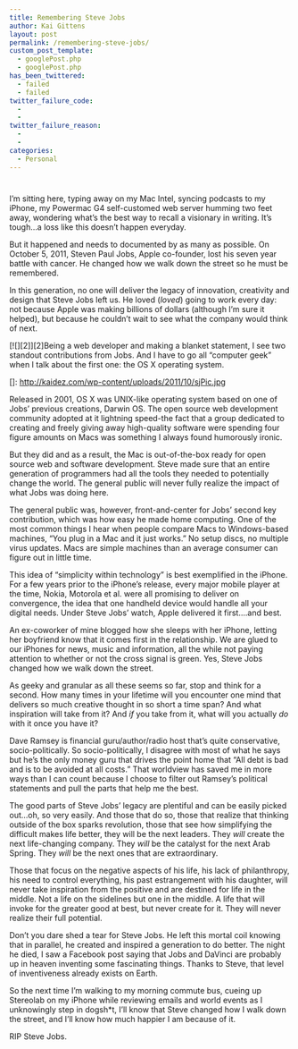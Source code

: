 ```yaml
---
title: Remembering Steve Jobs
author: Kai Gittens
layout: post
permalink: /remembering-steve-jobs/
custom_post_template:
  - googlePost.php
  - googlePost.php
has_been_twittered:
  - failed
  - failed
twitter_failure_code:
  - 
  - 
twitter_failure_reason:
  - 
  - 
categories:
  - Personal
---
```

# 

I’m sitting here, typing away on my Mac Intel, syncing podcasts to my iPhone, my Powermac G4 self-customed web server humming two feet away, wondering what’s the best way to recall a visionary in writing. It’s tough…a loss like this doesn’t happen everyday.

But it happened and needs to documented by as many as possible. On October 5, 2011, Steven Paul Jobs, Apple co-founder, lost his seven year battle with cancer. He changed how we walk down the street so he must be remembered. 

In this generation, no one will deliver the legacy of innovation, creativity and design that Steve Jobs left us. He loved (*loved*) going to work every day: not because Apple was making billions of dollars (although I’m sure it helped), but because he couldn’t wait to see what the company would think of next.

[![][2]][2]Being a web developer and making a blanket statement, I see two standout contributions from Jobs. And I have to go all “computer geek” when I talk about the first one: the OS X operating system.

 []: http://kaidez.com/wp-content/uploads/2011/10/sjPic.jpg

Released in 2001, OS X was UNIX-like operating system based on one of Jobs’ previous creations, Darwin OS. The open source web development community adopted at it lightning speed-the fact that a group dedicated to creating and freely giving away high-quality software were spending four figure amounts on Macs was something I always found humorously ironic.

But they did and as a result, the Mac is out-of-the-box ready for open source web and software development. Steve made sure that an entire generation of programmers had all the tools they needed to potentially change the world. The general public will never fully realize the impact of what Jobs was doing here.

The general public was, however, front-and-center for Jobs’ second key contribution, which was how easy he made home computing. One of the most common things I hear when people compare Macs to Windows-based machines, “You plug in a Mac and it just works.” No setup discs, no multiple virus updates. Macs are simple machines than an average consumer can figure out in little time.

This idea of “simplicity within technology” is best exemplified in the iPhone. For a few years prior to the iPhone’s release, every major mobile player at the time, Nokia, Motorola et al. were all promising to deliver on convergence, the idea that one handheld device would handle all your digital needs. Under Steve Jobs’ watch, Apple delivered it first….and best.

An ex-coworker of mine blogged how she sleeps with her iPhone, letting her boyfriend know that it comes first in the relationship. We are glued to our iPhones for news, music and information, all the while not paying attention to whether or not the cross signal is green. Yes, Steve Jobs changed how we walk down the street. 

As geeky and granular as all these seems so far, stop and think for a second. How many times in your lifetime will you encounter one mind that delivers so much creative thought in so short a time span? And what inspiration will take from it? And *if* you take from it, what will you actually *do* with it once you have it? 

Dave Ramsey is financial guru/author/radio host that’s quite conservative, socio-politically. So socio-politically, I disagree with most of what he says but he’s the only money guru that drives the point home that “All debt is bad and is to be avoided at all costs.” That worldview has saved me in more ways than I can count because I choose to filter out Ramsey’s political statements and pull the parts that help me the best.

The good parts of Steve Jobs’ legacy are plentiful and can be easily picked out…oh, so very easily. And those that do so, those that realize that thinking outside of the box sparks revolution, those that see how simplifying the difficult makes life better, they will be the next leaders. They *will* create the next life-changing company. They *will* be the catalyst for the next Arab Spring. They *will* be the next ones that are extraordinary. 

Those that focus on the negative aspects of his life, his lack of philanthropy, his need to control everything, his past estrangement with his daughter, will never take inspiration from the positive and are destined for life in the middle. Not a life on the sidelines but one in the middle. A life that will invoke for the greater good at best, but never create for it. They will never realize their full potential.

Don’t you dare shed a tear for Steve Jobs. He left this mortal coil knowing that in parallel, he created and inspired a generation to do better. The night he died, I saw a Facebook post saying that Jobs and DaVinci are probably up in heaven inventing some fascinating things. Thanks to Steve, that level of inventiveness already exists on Earth.

So the next time I’m walking to my morning commute bus, cueing up Stereolab on my iPhone while reviewing emails and world events as I unknowingly step in dogsh*t, I’ll know that Steve changed how I walk down the street, and I’ll know how much happier I am because of it.

RIP Steve Jobs.